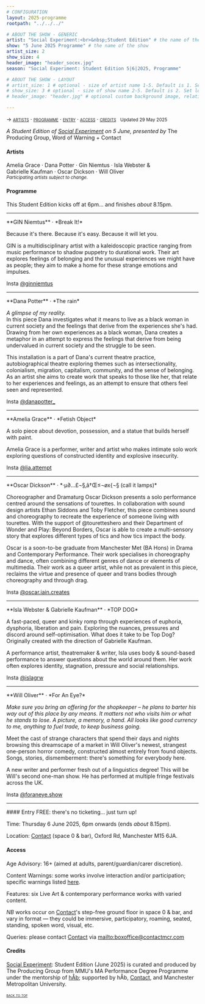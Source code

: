 ```yaml
---
# CONFIGURATION
layout: 2025-programme
rootpath: "../../../"

# ABOUT THE SHOW - GENERIC
artist: "Social Experiment:<br>&nbsp;Student Edition" # the name of the artist or company
show: "5 June 2025 Programme" # the name of the show
artist_size: 2
show_size: 4
header_image: "header_socex.jpg"  
season: "Social Experiment: Student Edition 5|6|2025, Programme"

# ABOUT THE SHOW - LAYOUT
# artist_size: 1 # optional - size of artist name 1-5. Default is 1. Set longer names to lower values
# show_size: 3 # optional - size of show name 2-5. Default is 2. Set longer names to lower values
# header_image: "header.jpg" # optional custom background image, relative to current page

---
```

<span style='font-variant: small-caps'>→ [artists](/socialexperiment/studentedition/#artists) · [programme](/socialexperiment/studentedition/#programme) · [entry](/socialexperiment/studentedition/#entry) · [access](/socialexperiment/studentedition/#access) · [credits](/socialexperiment/studentedition/#credits)</span>&ensp; <small>Updated 29 May 2025</small>          
         
*A Student Edition of [Social Experiment](/socialexperiment) on 5 June, presented by* The Producing Group, Word of Warning + Contact         
         
#### Artists        
Amelia&nbsp;Grace&nbsp;· Dana&nbsp;Potter&nbsp;· Gin&nbsp;Niemtus&nbsp;· Isla&nbsp;Webster&nbsp;& Gabrielle&nbsp;Kaufman&nbsp;· Oscar&nbsp;Dickson&nbsp;· Will&nbsp;Oliver<br><small>*Participating&nbsp;artists subject&nbsp;to&nbsp;change.*</small>         
         
#### Programme        
This Student Edition kicks off at 6pm… and finishes *about* 8.15pm.        
<hr>         
**GIN Niemtus** · *Break It!*          
         
Because it's there. Because it's easy. Because it will let you.          
          
GIN is a multidisciplinary artist with a kaleidoscopic practice ranging from music performance to shadow puppetry to durational work. Their art explores feelings of belonging and the unusual experiences we might have as people; they aim to make a home for these strange emotions and impulses.         
          
Insta <a href="https://instagram.com/ginniemtus" target="_blank">@ginniemtus</a>          
<hr>         
**Dana Potter** · *The rain*         
          
*A glimpse of my reality.*<br>In this piece Dana investigates what it means to live as a black woman in current society and the feelings that derive from the experiences she's had. Drawing from her own experiences as a black woman, Dana creates a metaphor in an attempt to express the feelings that derive from being undervalued in current society and the struggle to be seen.          
             
This installation is a part of Dana's current theatre practice, autobiographical theatre exploring themes such as intersectionality, colonialism, migration, capitalism, community, and the sense of belonging. As an artist she aims to create work that speaks to those like her, that relate to her experiences and feelings, as an attempt to ensure that others feel seen and represented.            
            
Insta <a href="https://instagram.com/danapotter_" target="_blank">@danapotter_</a>          
<hr>         
**Amelia Grace** · *Fetish Object*         
            
A solo piece about devotion, possession, and a statue that builds herself with paint.          
          
Amelia Grace is a performer, writer and artist who makes intimate solo work exploring questions of constructed identity and explosive insecurity.         
          
Insta <a href="https://instagram.com/lia.attempt" target="_blank">@lia.attempt</a>          
<hr>         
**Oscar Dickson** · *·µ∂…£¬§‚â†Œ≤¬øx{¬§ (call it lamps)*         
            
Choreographer and Dramaturg Oscar Dickson presents a solo performance centred around the sensations of tourettes. In collaboration with sound design artists Ethan Siddons and Toby Fletcher, this piece combines sound and choreography to recreate the experience of someone living with tourettes. With the support of @touretteshero and their Department of Wonder and Play: Beyond Borders, Oscar is able to create a multi-sensory story that explores different types of tics and how tics impact the body.            
          
Oscar is a soon-to-be graduate from Manchester Met (BA Hons) in Drama and Contemporary Performance. Their work specialises in choreography and dance, often combining different genres of dance or elements of multimedia. Their work as a queer artist, while not as prevalent in this piece, reclaims the virtue and presence of queer and trans bodies through choreography and through drag.         
             
Insta <a href="https://instagram.com/oscar.iain.creates" target="_blank">@oscar.iain.creates</a>          
<hr>         
**Isla Webster & Gabrielle Kaufman** · *TOP DOG*         
          
A fast-paced, queer and kinky romp through experiences of euphoria, dysphoria, liberation and pain. Exploring the nuances, pressures and discord around self-optimisation. What does it take to be Top Dog?<br>Originally created with the direction of Gabrielle Kaufman.         
           
A performance artist, theatremaker & writer, Isla uses body & sound-based performance to answer questions about the world around them. Her work often explores identity, stagnation, pressure and social relationships.         
           
Insta <a href="https://instagram.com/islagrw" target="_blank">@islagrw</a>          
<hr>         
**Will Oliver** · *For An Eye?*         
            
*Make sure you bring an offering for the shopkeeper – he plans to barter his way out of this place by any means. It matters not who visits him or what he stands to lose. A picture, a memory, a hand. All looks like good currency to me, anything to fuel trade, to keep business going.*           
          
Meet the cast of strange characters that spend their days and nights browsing this dreamscape of a market in Will Oliver's newest, strangest one-person horror comedy, constructed almost entirely from found objects. Songs, stories, dismemberment: there's something for everybody here.         
           
A new writer and performer fresh out of a linguistics degree! This will be Will's second one-man show. He has performed at multiple fringe festivals across the UK.         
         
Insta <a href="https://instagram.com/foraneye.show" target="_blank">@foraneye.show</a>          
<hr>             
#### Entry         
FREE: there's no ticketing… just turn up!         
         
Time: Thursday 6 June 2025, 6pm onwards (ends *about* 8.15pm).         
          
Location: <a href="https://contactmcr.com/visit/getting-here" target="_blank">Contact</a> (space 0 & bar), Oxford Rd, Manchester M15 6JA.         
         
#### Access         
Age Advisory: 16+ (aimed at adults, parent/guardian/carer discretion).         
          
Content Warnings: some works involve interaction and/or participation; specific warnings listed [here](/warnings).         
          
Features: six Live Art & contemporary performance works with varied content.         
         
*NB* works occur on <a href="https://contactmcr.com/visit/access" target="_blank">Contact</a>'s step-free ground floor in space 0 & bar, and vary in format — they could be immersive, participatory, roaming, seated, standing, spoken word, visual, etc.         
         
Queries: please contact <a href="https://contactmcr.com/visit/access" target="_blank">Contact</a> via <mailto:boxoffice@contactmcr.com>        
         
#### Credits          
[Social Experiment](/socialexperiment): Student Edition (June 2025) is curated and produced by The Producing Group from MMU's MA Performance Degree Programme under the mentorship of [hÅb](/hab); supported by hÅb, <a href="https://contactmcr.com" target="_blank">Contact</a>, and Manchester Metropolitan University.         
         
<small><span style='font-variant: small-caps'>[back to top](/socialexperiment/studentedition)</span></small>
